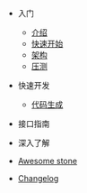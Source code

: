 * 入门

  * [介绍](intro.md)
  * [快速开始](quickstart.md)
  * [架构](structure.md)
  * [压测](bench.md)

* 快速开发

  * [代码生成](gencode.md)
  
* 接口指南


[comment]: <> (  * [部署]&#40;deploy.md&#41;)
  
* 深入了解
  


* [Awesome stone](awesome.md)
* [Changelog](changelog.md)
